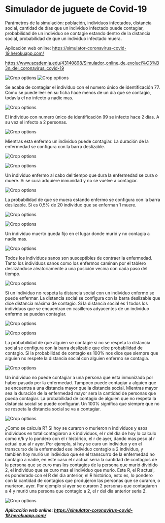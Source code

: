 Simulador de juguete de Covid-19
=========================================

Parámetros de la simulación: población, individuos infectados, distancia social, cantidad de días que un individuo infectado puede contagiar, probabilidad de un individuo se contagie estando dentro de la distancia social, probabilidad de que un individuo infectado muera.

Aplicación web online: 
https://simulator-coronavirus-covid-19.herokuapp.com/

https://www.academia.edu/43140898/Simulador_online_de_evoluci%C3%B3n_del_coronavirus_covid-19

![Crop options](https://github.com/marcoscravero2175/simulator-coronavirus-covid-19/blob/master/readme/image001.png)
![Crop options](https://github.com/marcoscravero2175/simulator-coronavirus-covid-19/blob/master/readme/image003.png)

Se acaba de contagiar el individuo con el numero único de identificación 77. Como se puede leer en su ficha hace menos de un día que se contagio, todavía el no infecto a nadie mas.

![Crop options](https://github.com/marcoscravero2175/simulator-coronavirus-covid-19/blob/master/readme/image005.png)

El individuo con numero único de identificación 99 se infecto hace 2 días. A su vez el infecto a 2 personas.

![Crop options](https://github.com/marcoscravero2175/simulator-coronavirus-covid-19/blob/master/readme/image006.png)


Mientras esta enfermo un individuo puede contagiar. La duración de la enfermedad se configura con la barra deslizable.

![Crop options](https://github.com/marcoscravero2175/simulator-coronavirus-covid-19/blob/master/readme/image007.png)

![Crop options](https://github.com/marcoscravero2175/simulator-coronavirus-covid-19/blob/master/readme/image008.png)

Un individuo enfermo al cabo del tiempo que dura la enfermedad se cura o muere. Si se cura adquiere inmunidad y no se vuelve a contagiar.

![Crop options](https://github.com/marcoscravero2175/simulator-coronavirus-covid-19/blob/master/readme/image009.png)

La probabilidad de que se muera estando enfermo se configura con la barra deslizable. Si es 0,5% de 20 individuo que se enferman 1 muere.

![Crop options](https://github.com/marcoscravero2175/simulator-coronavirus-covid-19/blob/master/readme/image010.png)

![Crop options](https://github.com/marcoscravero2175/simulator-coronavirus-covid-19/blob/master/readme/image011.png)

Un individuo muerto queda fijo en el lugar donde murió y no contagia a nadie mas.

![Crop options](https://github.com/marcoscravero2175/simulator-coronavirus-covid-19/blob/master/readme/image012.png)

Todos los individuos sanos son susceptibles de contraer la enfermedad. Tanto los individuos sanos como los enfermos caminan por el tablero deslizándose aleatoriamente a una posición vecina con cada paso del tiempo.

![Crop options](https://github.com/marcoscravero2175/simulator-coronavirus-covid-19/blob/master/readme/image013.png)

Si un individuo no respeta la distancia social con un individuo enfermo se puede enfermar. La distancia social se configura con la barra deslizable que dice distancia máxima de contagio. Si la distancia social es 1 todos los individuos que se encuentran en casilleros adyacentes de un individuo enfermo se pueden contagiar.

![Crop options](https://github.com/marcoscravero2175/simulator-coronavirus-covid-19/blob/master/readme/image014.png)

![Crop options](https://github.com/marcoscravero2175/simulator-coronavirus-covid-19/blob/master/readme/image015.png)

La probabilidad de que alguien se contagie si no se respeta la distancia social se configura con la barra deslizable que dice probabilidad de contagio. Si la probabilidad de contagio es 100% nos dice que siempre que alguien no respete la distancia social con alguien enfermo se contagia.

![Crop options](https://github.com/marcoscravero2175/simulator-coronavirus-covid-19/blob/master/readme/image016.png)

Un individuo no puede contagiar a una persona que esta inmunizado por haber pasado por la enfermedad. Tampoco puede contagiar a alguien que se encuentra a una distancia mayor que la distancia social. Mientras mayor sea la duración de la enfermedad mayor sera la cantidad de personas que pueda contagiar. La probabilidad de contagio de alguien que no respeta la distancia social se puede configurar. Un 100% significa que siempre que no se respeta la distancia social se va a contagiar.

![Crop options](https://github.com/marcoscravero2175/simulator-coronavirus-covid-19/blob/master/readme/image018.png)

¿Como se calcula R? Si hoy se curaron o murieron n individuos y esos individuos en total contagiaron a k individuos, el r del día de hoy lo calculo como n/k y lo pondero con el r histórico, el r de ayer, dando mas peso al r actual que al r ayer. Por ejemplo, si hoy se curo un individuo y en el transcurso de la enfermedad ese individuo contagio a 2 individuo, y también hoy murió un individuo que en el transcurro de la enfermedad no contagio a nadie, en este caso el r actual seria la cantidad de contagios de la persona que se curo mas los contagios de la persona que murió dividido 2, el individuo que se curo mas el individuo que murio. Este R, el R actual, es ponderado con el R del dia anterior, el R histórico, esto es, lo pondero con la cantidad de contagios que produjeron las personas que se curaron, o murieron, ayer. Por ejemplo si ayer se curaron 2 personas que contagiaron a 4 y murió una persona que contagio a 2, el r del día anterior seria 2.

![Crop options](https://github.com/marcoscravero2175/simulator-coronavirus-covid-19/blob/master/readme/image020.png)

***Aplicación web online: 
https://simulator-coronavirus-covid-19.herokuapp.com/***


